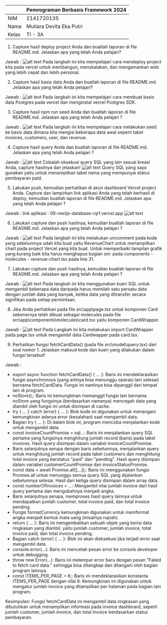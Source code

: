 |  | Pemrograman Berbasis Framework 2024 |
|--|--|
| NIM |  2141720135 |
| Nama |  Mutiara Devita Eka Putri |
| Kelas | TI - 3A |

1. Capture hasil deploy project Anda dan buatlah laporan di file README.md. Jelaskan apa yang telah Anda pelajari?

Jawab :
![alt text](image.png)
Pada langkah ini kita mempelajari cara mendeploy project kita pada vercel untuk membangun, menskalakan, dan mengamankan web yang lebih cepat dan lebih personal.

2. Capture hasil basis data Anda dan buatlah laporan di file README.md. Jelaskan apa yang telah Anda pelajari?

Jawab :
![alt text](image-1.png)
Pada langkah ini kita mempelajari cara membuat basis data Postgres pada vercel dan menginstal vercel Postgres SDK.

3. Capture hasil npm run seed Anda dan buatlah laporan di file README.md. Jelaskan apa yang telah Anda pelajari ?

Jawab :
![alt text](image-2.png)
Pada langkah ini kita mempelajari cara melakukan seed ke basis data dimana kita mengisi beberapa data awal seperti tabel invoices, customers, user, dan revenue.

4. Capture hasil query Anda dan buatlah laporan di file README.md. Jelaskan apa yang telah Anda pelajari ? 

Jawab :
![alt text](image-3.png)
Cobalah eksekusi query SQL yang lain sesuai kreasi Anda, capture hasilnya dan jelaskan!
![alt text](image-4.png)
Query SQL yang saya gunakan yaitu untuk menampilkan tabel nama yang mempunyai status pembayaran paid.

5. Lakukan push, kemudian perhatikan di akun dashboard Vercel project Anda. Capture dan lampirkan link aplikasi Anda yang telah berhasil di deploy, kemudian buatlah laporan di file README.md. Jelaskan apa yang telah Anda pelajari ?

Jawab : 
link aplikasi : 09-nextjs-database-rqrf.vercel.app
![alt text](image-5.png)

6. Lakukan capture dan push hasilnya, kemudian buatlah laporan di file README.md. Jelaskan apa yang telah Anda pelajari ?

Jawab :
![alt text](image-6.png)
Pada langkah ini kita melakukan uncomment pada kode yang sebelumnya udah kita buat yaitu RevenueChart untuk menampilkan chart pada project Vercel yang kita buat. Untuk memperbaiki tampilan grafik yang kurang baik kita harus menghapus bagian sm: pada components - molecules - revenue-chart.tsx pada line 31.

7. Lakukan capture dan push hasilnya, kemudian buatlah laporan di file README.md. Jelaskan apa yang telah Anda pelajari ?

Jawab : 
![alt text](image-7.png)
Pada langkah ini kita menggunakan kueri SQL untuk mengambil beberapa data daripada harus memilah satu persatu data dengan jumlah data yang banyak, ketika data yang ditransfer secara signifikan pada setiap permintaan.

8. Jika Anda perhatikan pada file src\app\page.tsx untuk komponen Card sebenarnya telah dibuat sebagai molecules pada file src\app\components\molecules\card.tsx yaitu komponen CardWrapper. 

Jawab :
![alt text](image-8.png)
Pada Langkah ini kita melakukan import CardWrapper pada page.tsx untuk mengambil data Cardwapper pada card.tsx.

9. Perhatikan fungsi fetchCardData() (pada file src\model\query.tsx) dari soal nomor 1. Jelaskan maksud kode dan kueri yang dilakukan dalam fungsi tersebut!

Jawab :
- export async function fetchCardData() { ... }: Baris ini mendeklarasikan fungsi asynchronous (yang artinya bisa menunggu operasi lain selesai) bernama fetchCardData. Fungsi ini nantinya bisa dipanggil dari tempat lain di program.
- noStore();: Baris ini kemungkinan memanggil fungsi lain bernama noStore yang fungsinya (berdasarkan namanya) mencegah data yang diambil oleh fungsi ini untuk disimpan di cache.
- try { ... } catch (error) { ... }: Blok kode ini digunakan untuk menangani kemungkinan adanya error (kesalahan) saat mengambil data.
- Bagian try { ... }: Di dalam blok ini, program mencoba menjalankan kode untuk mengambil data.
- const invoiceCountPromise = sql...: Baris ini menjalankan query SQL pertama yang fungsinya menghitung jumlah record (baris) pada tabel invoices. Hasil query disimpan dalam variabel invoiceCountPromise.
- Baris selanjutnya serupa dengan baris sebelumnya, menjalankan query untuk menghitung jumlah record pada tabel customers dan menghitung total invoice yang berstatus "paid" dan "pending". Hasil query disimpan dalam variabel customerCountPromise dan invoiceStatusPromise.
- const data = await Promise.all([...]);: Baris ini menggunakan fungsi Promise.all untuk menunggu semua query SQL yang dijalankan sebelumnya selesai. Hasil dari ketiga query disimpan dalam array data.
- const numberOfInvoices = ...: Mengambil nilai jumlah invoice dari hasil query pertama dan mengubahnya menjadi angka.
- Baris selanjutnya serupa, memproses hasil query lainnya untuk mendapatkan jumlah customer, total invoice paid, dan total invoice pending.
- Fungsi formatCurrency kemungkinan digunakan untuk memformat angka menjadi bentuk mata uang (misalnya rupiah).
- return { ... }: Baris ini mengembalikan sebuah objek yang berisi data ringkasan yang diambil, yaitu jumlah customer, jumlah invoice, total invoice paid, dan total invoice pending.
- Bagian catch (error) { ... }: Blok ini akan dieksekusi jika terjadi error saat mengambil data.
- console.error(...): Baris ini mencetak pesan error ke console developer untuk debugging.
- throw new Error(...): Baris ini melempar error baru dengan pesan "Failed to fetch card data." sehingga bisa ditangkap dan ditangani oleh bagian program lainnya.
- const ITEMS_PER_PAGE = 6;: Baris ini mendeklarasikan konstanta ITEMS_PER_PAGE dengan nilai 6. Kemungkinan ini digunakan untuk mengatur jumlah invoice yang ditampilkan per halaman pada bagian lain program.

Kesimpulan:
Fungsi fetchCardData ini mengambil data ringkasan yang dibutuhkan untuk menampilkan informasi pada invoice dashboard, seperti jumlah customer, jumlah invoice, dan total invoice berdasarkan status pembayaran.


